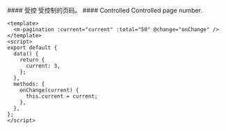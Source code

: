 <cn>
#### 受控
受控制的页码。
</cn>

<us>
#### Controlled
Controlled page number.
</us>

```vue
<template>
  <m-pagination :current="current" :total="50" @change="onChange" />
</template>
<script>
export default {
  data() {
    return {
      current: 3,
    };
  },
  methods: {
    onChange(current) {
      this.current = current;
    },
  },
};
</script>
```
